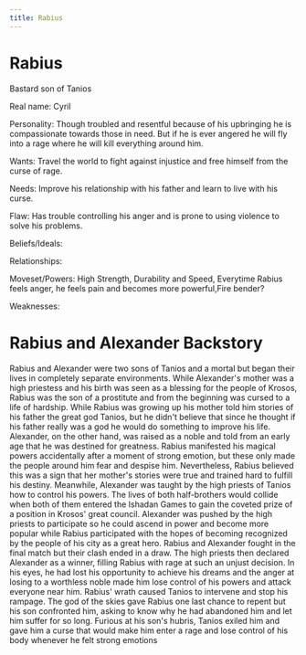 ```yaml
---
title: Rabius
---
```


# **Rabius**

Bastard son of Tanios

Real name: Cyril

Personality: Though troubled and resentful because of his upbringing he is compassionate towards those in need. But if he is ever angered he will fly into a rage where he will kill everything around him.

Wants: Travel the world to fight against injustice and free himself from the curse of rage. 

Needs: Improve his relationship with his father and learn to live with his curse.

Flaw: Has trouble controlling his anger and is prone to using violence to solve his problems.

Beliefs/Ideals:

Relationships:

Moveset/Powers: High Strength, Durability and Speed, Everytime Rabius feels anger, he feels pain and becomes more powerful,Fire bender?

Weaknesses:



# **Rabius and Alexander Backstory**

Rabius and Alexander were two sons of Tanios and a mortal but began their lives in completely separate environments. While Alexander's mother was a high priestess and his birth was seen as a blessing for the people of Krosos, Rabius was the son of a prostitute and from the beginning was cursed to a life of hardship. While Rabius was growing up his mother told him stories of his father the great god Tanios, but he didn't believe that since he thought if his father really was a god he would do something to improve his life. Alexander, on the other hand, was raised as a noble and told from an early age that he was destined for greatness. Rabius manifested his magical powers accidentally after a moment of strong emotion, but these only made the people around him fear and despise him. Nevertheless, Rabius believed this was a sign that her mother's stories were true and trained hard to fulfill his destiny. Meanwhile, Alexander was taught by the high priests of Tanios how to control his powers. The lives of both half-brothers would collide when both of them entered the Ishadan Games to gain the coveted prize of a position in Krosos' great council. Alexander was pushed by the high priests to participate so he could ascend in power and become more popular while Rabius participated with the hopes of becoming recognized by the people of his city as a great hero. Rabius and Alexander fought in the final match but their clash ended in a draw. The high priests then declared Alexander as a winner, filling Rabius with rage at such an unjust decision. In his eyes, he had lost his opportunity to achieve his dreams and the anger at losing to a worthless noble made him lose control of his powers and attack everyone near him. Rabius' wrath caused Tanios to intervene and stop his rampage. The god of the skies gave Rabius one last chance to repent but his son confronted him, asking to know why he had abandoned him and let him suffer for so long. Furious at his son's hubris, Tanios exiled him and gave him a curse that would make him enter a rage and lose control of his body whenever he felt strong emotions 